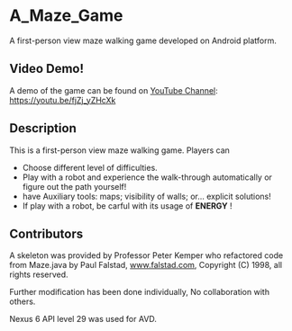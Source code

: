 # A_Maze_Game
A first-person view maze walking game developed on Android platform.

## Video Demo!
A demo of the game can be found on [YouTube Channel](https://youtu.be/fjZj_yZHcXk): https://youtu.be/fjZj_yZHcXk 

## Description
This is a first-person view maze walking game. Players can 
  - Choose different level of difficulties.
  - Play with a robot and experience the walk-through automatically or figure out the path yourself!
  - have Auxiliary tools: maps; visibility of walls; or... explicit solutions!
  - If play with a robot, be carful with its usage of **ENERGY** !

## Contributors
A skeleton was provided by Professor Peter Kemper who refactored code from Maze.java by Paul Falstad, www.falstad.com, Copyright (C) 1998, all rights reserved.

Further modification has been done individually, No collaboration with others.

Nexus 6 API level 29 was used for AVD.


